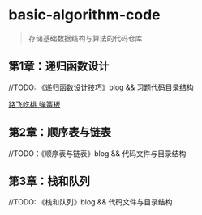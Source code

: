 # basic-algorithm-code
> 存储基础数据结构与算法的代码仓库

## 第1章：递归函数设计

//TODO: 《递归函数设计技巧》blog && 习题代码目录结构

<a href="https://github.com/OoWoOI/basic-algorithm-code/blob/main/01.%E9%80%92%E5%BD%92%E5%87%BD%E6%95%B0%E8%AE%BE%E8%AE%A1/01.hzoj184_%E8%B7%AF%E9%A3%9E%E5%90%83%E6%A1%83.cpp">
路飞吃桃
</a>

<a href="https://github.com/OoWoOI/basic-algorithm-code/blob/main/01.%E9%80%92%E5%BD%92%E5%87%BD%E6%95%B0%E8%AE%BE%E8%AE%A1/02.hzoj186_%E5%BC%B9%E7%B0%A7%E7%89%88.cpp"> 
弹簧板
</a>

## 第2章：顺序表与链表

//TODO：《顺序表与链表》blog && 代码文件与目录结构

## 第3章：栈和队列

//TODO: 《栈和队列》blog && 代码文件与目录结构
